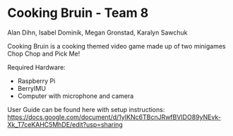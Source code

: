 # Cooking Bruin - Team 8
Alan Dihn, Isabel Dominik, Megan Gronstad, Karalyn Sawchuk

Cooking Bruin is a cooking themed video game made up of two minigames Chop Chop and Pick Me!

Required Hardware:
- Raspberry Pi
- BerryIMU
- Computer with microphone and camera

User Guide can be found here with setup instructions:
https://docs.google.com/document/d/1yIKNc6TBcnJRwfBVIDO89yNEvk-Xk_T7ceKAHC5MhDE/edit?usp=sharing 
